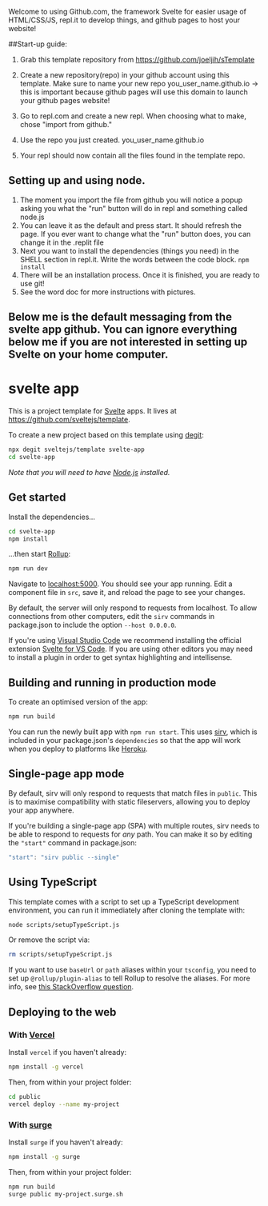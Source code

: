 Welcome to using Github.com, the framework Svelte for easier usage of HTML/CSS/JS, repl.it to develop things, and github pages to host your website! 

##Start-up guide: 

1) Grab this template repository from https://github.com/joeljih/sTemplate

2) Create a new repository(repo) in your github account using this template. Make sure to name your new repo you_user_name.github.io -> this is important because github pages will use this domain to launch your github pages website!

3) Go to repl.com and create a new repl. When choosing what to make, chose "import from github."

4) Use the repo you just created. you_user_name.github.io
5) Your repl should now contain all the files found in the template repo.

## Setting up and using node. 

1) The moment you import the file from github you will notice a popup asking you what the "run" button will do in repl and something called node.js
2) You can leave it as the default and press start. It should refresh the page. If you ever want to change what the "run" button does, you can change it in the .replit file
3) Next you want to install the dependencies (things you need) in the SHELL section in repl.it. Write the words between the code block. ``` npm install ```
4) There will be an installation process. Once it is finished, you are ready to use git!
5) See the word doc for more instructions with pictures. 


Below me is the default messaging from the svelte app github. You can ignore everything below me if you are not interested in setting up Svelte on your home computer.
---

# svelte app

This is a project template for [Svelte](https://svelte.dev) apps. It lives at https://github.com/sveltejs/template.

To create a new project based on this template using [degit](https://github.com/Rich-Harris/degit):

```bash
npx degit sveltejs/template svelte-app
cd svelte-app
```

*Note that you will need to have [Node.js](https://nodejs.org) installed.*


## Get started

Install the dependencies...

```bash
cd svelte-app
npm install
```

...then start [Rollup](https://rollupjs.org):

```bash
npm run dev
```

Navigate to [localhost:5000](http://localhost:5000). You should see your app running. Edit a component file in `src`, save it, and reload the page to see your changes.

By default, the server will only respond to requests from localhost. To allow connections from other computers, edit the `sirv` commands in package.json to include the option `--host 0.0.0.0`.

If you're using [Visual Studio Code](https://code.visualstudio.com/) we recommend installing the official extension [Svelte for VS Code](https://marketplace.visualstudio.com/items?itemName=svelte.svelte-vscode). If you are using other editors you may need to install a plugin in order to get syntax highlighting and intellisense.

## Building and running in production mode

To create an optimised version of the app:

```bash
npm run build
```

You can run the newly built app with `npm run start`. This uses [sirv](https://github.com/lukeed/sirv), which is included in your package.json's `dependencies` so that the app will work when you deploy to platforms like [Heroku](https://heroku.com).


## Single-page app mode

By default, sirv will only respond to requests that match files in `public`. This is to maximise compatibility with static fileservers, allowing you to deploy your app anywhere.

If you're building a single-page app (SPA) with multiple routes, sirv needs to be able to respond to requests for *any* path. You can make it so by editing the `"start"` command in package.json:

```js
"start": "sirv public --single"
```

## Using TypeScript

This template comes with a script to set up a TypeScript development environment, you can run it immediately after cloning the template with:

```bash
node scripts/setupTypeScript.js
```

Or remove the script via:

```bash
rm scripts/setupTypeScript.js
```

If you want to use `baseUrl` or `path` aliases within your `tsconfig`, you need to set up `@rollup/plugin-alias` to tell Rollup to resolve the aliases. For more info, see [this StackOverflow question](https://stackoverflow.com/questions/63427935/setup-tsconfig-path-in-svelte).

## Deploying to the web

### With [Vercel](https://vercel.com)

Install `vercel` if you haven't already:

```bash
npm install -g vercel
```

Then, from within your project folder:

```bash
cd public
vercel deploy --name my-project
```

### With [surge](https://surge.sh/)

Install `surge` if you haven't already:

```bash
npm install -g surge
```

Then, from within your project folder:

```bash
npm run build
surge public my-project.surge.sh
```

